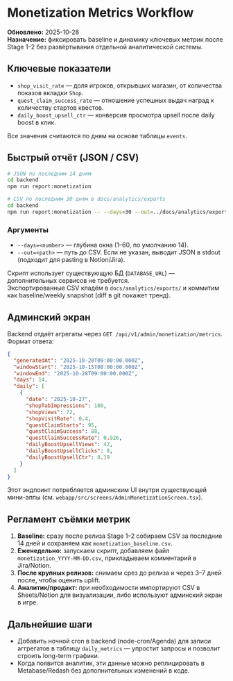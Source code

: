 # Monetization Metrics Workflow

**Обновлено:** 2025-10-28  
**Назначение:** фиксировать baseline и динамику ключевых метрик после Stage 1–2 без развёртывания отдельной аналитической системы.

## Ключевые показатели
- `shop_visit_rate` — доля игроков, открывших магазин, от количества показов вкладки `Shop`.
- `quest_claim_success_rate` — отношение успешных выдач наград к количеству стартов квестов.
- `daily_boost_upsell_ctr` — конверсия просмотра upsell после daily boost в клик.

Все значения считаются по дням на основе таблицы `events`.

## Быстрый отчёт (JSON / CSV)

```bash
# JSON по последним 14 дням
cd backend
npm run report:monetization

# CSV по последним 30 дням в docs/analytics/exports
cd backend
npm run report:monetization -- --days=30 --out=../docs/analytics/exports/monetization_$(date +%Y-%m-%d).csv
```

### Аргументы
- `--days=<number>` — глубина окна (1–60, по умолчанию 14).
- `--out=<path>` — путь до CSV. Если не указан, выводит JSON в stdout (подходит для pasting в Notion/Jira).

Скрипт использует существующую БД (`DATABASE_URL`) — дополнительных сервисов не требуется.  
Экспортированные CSV кладём в `docs/analytics/exports/` и коммитим как baseline/weekly snapshot (diff в git покажет тренд).

## Админский экран
Backend отдаёт агрегаты через `GET /api/v1/admin/monetization/metrics`.  
Формат ответа:

```json
{
  "generatedAt": "2025-10-28T09:00:00.000Z",
  "windowStart": "2025-10-15T00:00:00.000Z",
  "windowEnd": "2025-10-28T09:00:00.000Z",
  "days": 14,
  "daily": [
    {
      "date": "2025-10-27",
      "shopTabImpressions": 180,
      "shopViews": 72,
      "shopVisitRate": 0.4,
      "questClaimStarts": 95,
      "questClaimSuccess": 88,
      "questClaimSuccessRate": 0.926,
      "dailyBoostUpsellViews": 42,
      "dailyBoostUpsellClicks": 8,
      "dailyBoostUpsellCtr": 0.19
    }
  ]
}
```

Этот эндпоинт потребляется админским UI внутри существующей мини-аппы (см. `webapp/src/screens/AdminMonetizationScreen.tsx`).

## Регламент съёмки метрик
1. **Baseline:** сразу после релиза Stage 1–2 собираем CSV за последние 14 дней и сохраняем как `monetization_baseline.csv`.
2. **Еженедельно:** запускаем скрипт, добавляем файл `monetization_YYYY-MM-DD.csv`, прикладываем комментарий в Jira/Notion.
3. **После крупных релизов:** снимаем срез до релиза и через 3–7 дней после, чтобы оценить uplift.
4. **Аналитик/продакт:** при необходимости импортируют CSV в Sheets/Notion для визуализации, либо используют админский экран в игре.

## Дальнейшие шаги
- Добавить ночной cron в backend (node-cron/Agenda) для записи аггрегатов в таблицу `daily_metrics` — упростит запросы и позволит строить long-term графики.
- Когда появится аналитик, эти данные можно реплицировать в Metabase/Redash без дополнительных изменений в коде.
